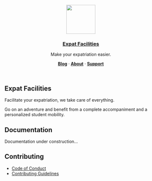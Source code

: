<p align="center">
  <a href="https://expatfacilities.co">
    <img src="https://expatfacilities.co/static/images/logo/logo.svg" height="96">
    <h3 align="center">Expat Facilities</h3>
  </a>
</p>

<p align="center">Make your expatriation easier.</p>

<p align="center">
  <a href="https://expatfacilities.co/blog"><strong>Blog</strong></a> ·
  <a href="https://expatfacilities.co/about"><strong>About</strong></a> ·
  <a href="https://expatfacilities.co/support"><strong>Support</strong></a>
</p>
<br/>

## Expat Facilities

Facilitate your expatriation, we take care of everything.

Go on an adventure and benefit from a complete accompaniment and a personalized student mobility.

## Documentation

Documentation under construction...

## Contributing

- [Code of Conduct](#)
- [Contributing Guidelines](#)